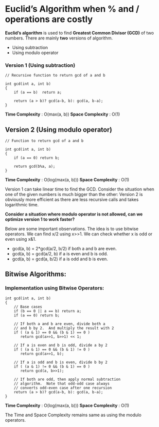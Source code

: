 # Euclid’s Algorithm when % and / operations are costly



**Euclid’s algorithm** is used to find **Greatest Common Divisor (GCD)** of two numbers. There are mainly **two** versions of algorithm.
- Using subtraction
- Using modulo operator


### Version 1 (Using subtraction) 
```plaintext
// Recursive function to return gcd of a and b

int gcd(int a, int b) 
{
    if (a == b)  return a;
  
    return (a > b)? gcd(a-b, b): gcd(a, b-a);
}
```
**Time Complexity**  : O(max(a, b))
**Space Complexity** : O(1)



## Version 2 (Using modulo operator) 

```plaintext
// Function to return gcd of a and b

int gcd(int a, int b)  
{
    if (a == 0) return b;
     
    return gcd(b%a, a);
}
```

**Time Complexity**  : O(log(max(a, b)))
**Space Complexity** : O(1)


Version 1 can take linear time to find the GCD.
Consider the situation when one of the given numbers is much bigger than the other:
Version 2 is obviously more efficient as there are less recursive calls and takes logarithmic time.

**Consider a situation where modulo operator is not allowed, can we optimize version 1 to work faster?**

Below are some important observations. The idea is to use bitwise operators. 
We can find x/2 using x>>1. We can check whether x is odd or even using x&1.
- gcd(a, b) = 2*gcd(a/2, b/2) if both a and b are even. 
- gcd(a, b) = gcd(a/2, b) if a is even and b is odd. 
- gcd(a, b) = gcd(a, b/2) if a is odd and b is even.


## Bitwise Algorithms: 

### Implementation using Bitwise Operators:

```plaintext
int gcd(int a, int b)
{
    // Base cases
    if (b == 0 || a == b) return a;
    if (a == 0) return b;
 
    // If both a and b are even, divide both a
    // and b by 2.  And multiply the result with 2
    if ( (a & 1) == 0 && (b & 1) == 0 )
       return gcd(a>>1, b>>1) << 1;
 
    // If a is even and b is odd, divide a by 2
    if ( (a & 1) == 0 && (b & 1) != 0 )
       return gcd(a>>1, b);
 
    // If a is odd and b is even, divide b by 2
    if ( (a & 1) != 0 && (b & 1) == 0 )
       return gcd(a, b>>1);
 
    // If both are odd, then apply normal subtraction 
    // algorithm.  Note that odd-odd case always 
    // converts odd-even case after one recursion
    return (a > b)? gcd(a-b, b): gcd(a, b-a);
}
```

**Time Complexity**   : O(log(max(a, b)))
**Space Complexity**  : O(1)

The Time and Space Complexity remains same as using the modulo operators.